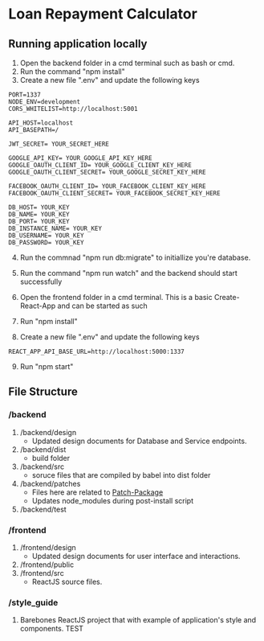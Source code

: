# Loan Repayment Calculator

## Running application locally

1. Open the backend folder in a cmd terminal such as bash or cmd.
2. Run the command "npm install"
3. Create a new file ".env" and update the following keys

```
PORT=1337
NODE_ENV=development
CORS_WHITELIST=http://localhost:5001

API_HOST=localhost
API_BASEPATH=/

JWT_SECRET= YOUR_SECRET_HERE

GOOGLE_API_KEY= YOUR_GOOGLE_API_KEY_HERE
GOOGLE_OAUTH_CLIENT_ID= YOUR_GOOGLE_CLIENT_KEY_HERE
GOOGLE_OAUTH_CLIENT_SECRET= YOUR_GOOGLE_SECRET_KEY_HERE

FACEBOOK_OAUTH_CLIENT_ID= YOUR_FACEBOOK_CLIENT_KEY_HERE
FACEBOOK_OAUTH_CLIENT_SECRET= YOUR_FACEBOOK_SECRET_KEY_HERE

DB_HOST= YOUR_KEY
DB_NAME= YOUR_KEY
DB_PORT= YOUR_KEY
DB_INSTANCE_NAME= YOUR_KEY
DB_USERNAME= YOUR_KEY
DB_PASSWORD= YOUR_KEY
```

4. Run the commnad "npm run db:migrate" to initiallize you're database.
5. Run the command "npm run watch" and the backend should start successfully

6. Open the frontend folder in a cmd terminal. This is a basic Create-React-App and can be started as such
7. Run "npm install"
8. Create a new file ".env" and update the following keys

```
REACT_APP_API_BASE_URL=http://localhost:5000:1337
```

9. Run "npm start"

## File Structure

### /backend

1. /backend/design
   - Updated design documents for Database and Service endpoints.
2. /backend/dist
   - build folder
3. /backend/src
   - soruce files that are compiled by babel into dist folder
4. /backend/patches
   - Files here are related to [Patch-Package](https://www.npmjs.com/package/patch-package)
   - Updates node_modules during post-install script
5. /backend/test

### /frontend

1. /frontend/design
   - Updated design documents for user interface and interactions.
2. /frontend/public
3. /frontend/src
   - ReactJS source files.

### /style_guide

1. Barebones ReactJS project that with example of application's style and components.
   TEST
